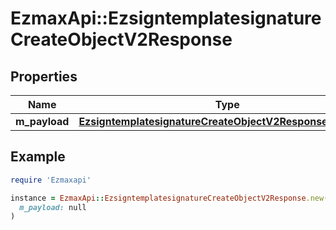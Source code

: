 # EzmaxApi::EzsigntemplatesignatureCreateObjectV2Response

## Properties

| Name | Type | Description | Notes |
| ---- | ---- | ----------- | ----- |
| **m_payload** | [**EzsigntemplatesignatureCreateObjectV2ResponseMPayload**](EzsigntemplatesignatureCreateObjectV2ResponseMPayload.md) |  |  |

## Example

```ruby
require 'Ezmaxapi'

instance = EzmaxApi::EzsigntemplatesignatureCreateObjectV2Response.new(
  m_payload: null
)
```

